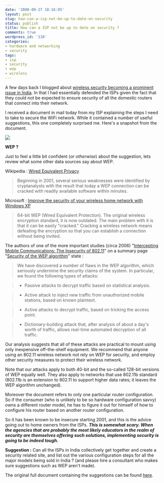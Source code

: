```yaml
---
date: '2008-09-27 18:16:05'
layout: post
slug: how-can-a-isp-not-be-up-to-date-on-security
status: publish
title: How can a ISP not be up to date on security ?
comments: true
wordpress_id: '138'
categories:
- hardware and networking
- security
tags:
- isp
- security
- wep
- wireless
---
```


A few days back I blogged about [wireless security becoming a prominent issue in India](http://blog.dhananjaynene.com/2008/09/should-wifi-routers-be-required-to-mandate-strong-authentication/). In that I had essentially defended the ISPs given the fact that they could not be expected to ensure security of all the domestic routers that connect into their network. 

I received a document in mail today from my ISP explaining the steps I need to take to secure the WiFi network. While it contained a number of useful suggestions, this one completely surprised me. Here's a snapshot from the document.

![](http://blog.dhananjaynene.com/wp-content/uploads/2008/09/router-configuration.png)

**WEP ?**

Just to feel a little bit confident (_or otherwise_) about the suggestion, lets review what some other data sources say about WEP.

Wikipedia : [Wired Equivalent Privacy](http://en.wikipedia.org/wiki/Wired_Equivalent_Privacy)



> Beginning in 2001, several serious weaknesses were identified by cryptanalysts with the result that today a WEP connection can be cracked with readily available software within minutes.



Microsoft : [Improve the security of your wireless home network with Windows XP](http://www.microsoft.com/windowsxp/using/networking/security/wireless.mspx)



> 64-bit WEP (Wired Equivalent Protection). The original wireless encryption standard, it is now outdated. The main problem with it is that it can be easily "cracked." Cracking a wireless network means defeating the encryption so that you can establish a connection without being invited.



The authors of one of the more important studies (circa 2006)  "[Intercepting Mobile Communications: The Insecurity of 802.11](http://www.isaac.cs.berkeley.edu/isaac/mobicom.pdf)" on a summary page "[Security of the WEP algorithm](http://www.isaac.cs.berkeley.edu/isaac/wep-faq.html)" state :



> We have discovered a number of flaws in the WEP algorithm, which seriously undermine the security claims of the system. In particular, we found the following types of attacks:

> 
> 
	
>   * Passive attacks to decrypt traffic based on statistical analysis.
> 
	
>   * Active attack to inject new traffic from unauthorized mobile stations, based on known plaintext.
> 
	
>   * Active attacks to decrypt traffic, based on tricking the access point.
> 
	
>   * Dictionary-building attack that, after analysis of about a day's worth of traffic, allows real-time automated decryption of all traffic.
> 
 

Our analysis suggests that all of these attacks are practical to mount using only inexpensive off-the-shelf equipment. We recommend that anyone using an 802.11 wireless network not rely on WEP for security, and employ other security measures to protect their wireless network.

Note that our attacks apply to both 40-bit and the so-called 128-bit versions of WEP equally well. They also apply to networks that use 802.11b standard (802.11b is an extension to 802.11 to support higher data rates; it leaves the WEP algorithm unchanged).



Moreover the document refers to only one particular router configuration. So if the consumer (who is unlikely to be so hardware configuration savvy) owns a different router model, he has to figure it out for himself of how to configure his router based on another router configuration.

So it has been known to be insecure starting 2001, and this is the advice going out to home owners from the ISPs. **_This is somewhat scary. When the agencies that are probably the most likely educators in the realm of security are themselves offering such solutions, implementing security is going to be indeed tough._**

**Suggestion :** Can all the ISPs in India collectively get together and create a security related site, and list out the various configuration steps for all the major models being sold in India ? (and please hire a consultant who makes sure suggestions such as WEP aren't made).

The original full document containing the suggestions can be found [here](http://www.tataindicombroadband.in/mailers/images/wirelessrouter_securitysnapshots.pdf).

